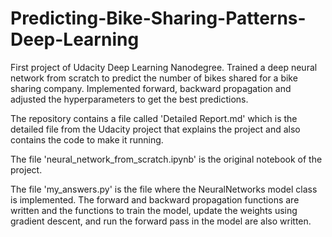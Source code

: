 # Predicting-Bike-Sharing-Patterns-Deep-Learning

First project of Udacity Deep Learning Nanodegree. Trained a deep neural network from scratch to predict the number of bikes shared for a bike sharing company. Implemented forward, backward propagation and adjusted the hyperparameters to get the best predictions.

The repository contains a file called 'Detailed Report.md' which is the detailed file from the Udacity project that explains the project and also contains the code to make it running.

The file 'neural_network_from_scratch.ipynb' is the original notebook of the project.

The file 'my_answers.py' is the file where the NeuralNetworks model class is implemented. The forward and backward propagation functions are written and the functions to train the model, update the weights using gradient descent, and run the forward pass in the model are also written.

